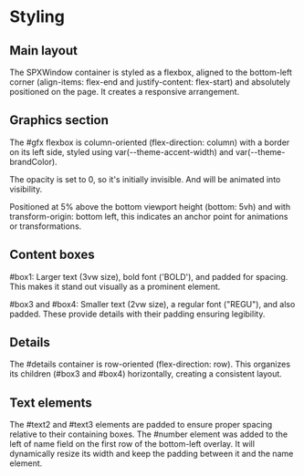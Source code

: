 # Styling

## Main layout

The SPXWindow container is styled as a flexbox, aligned to the bottom-left corner (align-items: flex-end and justify-content: flex-start) and absolutely positioned on the page. It creates a responsive arrangement.

## Graphics section

The #gfx flexbox is column-oriented (flex-direction: column) with a border on its left side, styled using var(--theme-accent-width) and var(--theme-brandColor). 

The opacity is set to 0, so it's initially invisible. And will be animated into visibility. 

Positioned at 5% above the bottom viewport height (bottom: 5vh) and with transform-origin: bottom left, this indicates an anchor point for animations or transformations.

## Content boxes

#box1: Larger text (3vw size), bold font ('BOLD'), and padded for spacing. This makes it stand out visually as a prominent element.

#box3 and #box4: Smaller text (2vw size), a regular font ("REGU"), and also padded. These provide details with their padding ensuring legibility.

## Details

The #details container is row-oriented (flex-direction: row). This organizes its children (#box3 and #box4) horizontally, creating a consistent layout.

## Text elements

The #text2 and #text3 elements are padded to ensure proper spacing relative to their containing boxes. The #number element was added to the left of name field on the first row of the bottom-left overlay. It will dynamically resize its width and keep the padding between it and the name element.